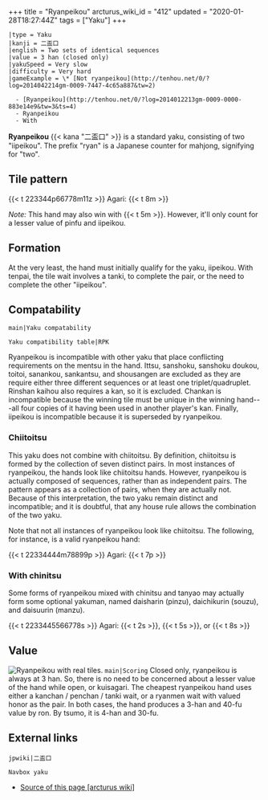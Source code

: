 +++
title = "Ryanpeikou"
arcturus_wiki_id = "412"
updated = "2020-01-28T18:27:44Z"
tags = ["Yaku"]
+++

```yaku
|type = Yaku
|kanji = 二盃口
|english = Two sets of identical sequences
|value = 3 han (closed only)
|yakuSpeed = Very slow
|difficulty = Very hard
|gameExample = \* [Not ryanpeikou](http://tenhou.net/0/?log=2014042214gm-0009-7447-4c65a887&tw=2)

  - [Ryanpeikou](http://tenhou.net/0/?log=2014012213gm-0009-0000-883e14e9&tw=3&ts=4)
  - Ryanpeikou
  - With

```

**Ryanpeikou** {{< kana "二盃口" >}} is a standard yaku, consisting of two "iipeikou". The prefix
"ryan" is a Japanese counter for mahjong, signifying for "two".

## Tile pattern

{{< t 223344p66778m11z >}} Agari: {{< t 8m >}}

_Note:_ This hand may also win with {{< t 5m >}}. However, it'll only count for a lesser value of
pinfu and iipeikou.

## Formation

At the very least, the hand must initially qualify for the yaku, iipeikou. With tenpai, the tile
wait involves a tanki, to complete the pair, or the need to complete the other "iipeikou".

## Compatability

`main|Yaku compatability`

`Yaku compatibility table|RPK`

Ryanpeikou is incompatible with other yaku that place conflicting requirements on the mentsu in the
hand. Ittsu, sanshoku, sanshoku doukou, toitoi, sanankou, sankantsu, and shousangen are excluded as
they are require either three different sequences or at least one triplet/quadruplet. Rinshan kaihou
also requires a kan, so it is excluded. Chankan is incompatible because the winning tile must be
unique in the winning hand---all four copies of it having been used in another player's kan.
Finally, iipeikou is incompatible because it is superseded by ryanpeikou.

### Chiitoitsu

This yaku does not combine with chiitoitsu. By definition, chiitoitsu is formed by the collection of
seven distinct pairs. In most instances of ryanpeikou, the hands look like chiitoitsu hands.
However, ryanpeikou is actually composed of sequences, rather than as independent pairs. The pattern
appears as a collection of pairs, when they are actually not. Because of this interpretation, the
two yaku remain distinct and incompatible; and it is doubtful, that any house rule allows the
combination of the two yaku.

Note that not all instances of ryanpeikou look like chiitoitsu. The following, for instance, is a
valid ryanpeikou hand:

{{< t 22334444m78899p >}} Agari: {{< t 7p >}}

### With chinitsu

Some forms of ryanpeikou mixed with chinitsu and tanyao may actually form some optional yakuman,
named daisharin (pinzu), daichikurin (souzu), and daisuurin (manzu).

{{< t 2233445566778s >}} Agari: {{< t 2s >}}, {{< t 5s >}}, or {{< t 8s >}}

## Value

![Ryanpeikou with real tiles.](Coppro_ryanpeikou.jpg "Ryanpeikou with real tiles.") `main|Scoring`
Closed only, ryanpeikou is always at 3 han. So, there is no need to be concerned about a lesser
value of the hand while open, or kuisagari. The cheapest ryanpeikou hand uses either a kanchan /
penchan / tanki wait, or a ryanmen wait with valued honor as the pair. In both cases, the hand
produces a 3-han and 40-fu value by ron. By tsumo, it is 4-han and 30-fu.

## External links

`jpwiki|二盃口`

`Navbox yaku`

- [Source of this page [arcturus wiki]](http://arcturus.su/wiki/Ryanpeikou)

